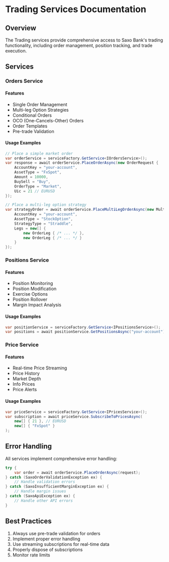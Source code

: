 # Trading Services Documentation

## Overview
The Trading services provide comprehensive access to Saxo Bank's trading functionality, including order management, position tracking, and trade execution.

## Services

### Orders Service
#### Features
- Single Order Management
- Multi-leg Option Strategies
- Conditional Orders
- OCO (One-Cancels-Other) Orders
- Order Templates
- Pre-trade Validation

#### Usage Examples
```csharp
// Place a simple market order
var orderService = serviceFactory.GetService<IOrdersService>();
var response = await orderService.PlaceOrderAsync(new OrderRequest {
    AccountKey = "your-account",
    AssetType = "FxSpot",
    Amount = 10000,
    BuySell = "Buy",
    OrderType = "Market",
    Uic = 21 // EURUSD
});

// Place a multi-leg option strategy
var strategyOrder = await orderService.PlaceMultiLegOrderAsync(new MultiLegOrderRequest {
    AccountKey = "your-account",
    AssetType = "StockOption",
    StrategyType = "Straddle",
    Legs = new[] {
        new OrderLeg { /* ... */ },
        new OrderLeg { /* ... */ }
    }
});
```

### Positions Service
#### Features
- Position Monitoring
- Position Modification
- Exercise Options
- Position Rollover
- Margin Impact Analysis

#### Usage Examples
```csharp
var positionService = serviceFactory.GetService<IPositionsService>();
var positions = await positionService.GetPositionsAsync("your-account");
```

### Price Service
#### Features
- Real-time Price Streaming
- Price History
- Market Depth
- Info Prices
- Price Alerts

#### Usage Examples
```csharp
var priceService = serviceFactory.GetService<IPricesService>();
var subscription = await priceService.SubscribeToPricesAsync(
    new[] { 21 }, // EURUSD
    new[] { "FxSpot" }
);
```

## Error Handling
All services implement comprehensive error handling:
```csharp
try {
    var order = await orderService.PlaceOrderAsync(request);
} catch (SaxoOrderValidationException ex) {
    // Handle validation errors
} catch (SaxoInsufficientMarginException ex) {
    // Handle margin issues
} catch (SaxoApiException ex) {
    // Handle other API errors
}
```

## Best Practices
1. Always use pre-trade validation for orders
2. Implement proper error handling
3. Use streaming subscriptions for real-time data
4. Properly dispose of subscriptions
5. Monitor rate limits
